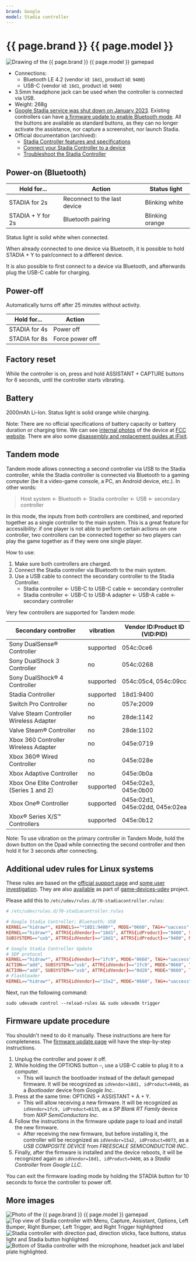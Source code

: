 ```yaml
---
brand: Google
model: Stadia controller
---
```


# {{ page.brand }} {{ page.model }}

<img class="drawing" src="Google_Stadia.svg" alt="Drawing of the {{ page.brand }} {{ page.model }} gamepad">

* Connections:
    * Bluetooth LE 4.2 (vendor id: `18d1`, product id: `9400`)
    * USB-C (vendor id: `18d1`, product id: `9400`)
* 3.5mm headphone jack can be used when the controller is connected via USB.
* Weight: 268g
* [Google Stadia service was shut down on January 2023](https://web.archive.org/web/20230602175401/https://support.google.com/stadia/answer/9578631). Existing controllers can have [a firmware update to enable Bluetooth mode](https://web.archive.org/web/20230603213743/https://stadia.google.com/controller/). All the buttons are available as standard buttons, as they can no longer activate the assistance, nor capture a screenshot, nor launch Stadia.
* Official documentation (archived):
    * [Stadia Controller features and specifications](https://web.archive.org/web/20230603175647/https://support.google.com/stadia/answer/9565956)
    * [Connect your Stadia Controller to a device](https://web.archive.org/web/20230603175750/https://support.google.com/stadia/answer/13067284)
    * [Troubleshoot the Stadia Controller](https://web.archive.org/web/20230603175708/https://support.google.com/stadia/answer/9584135)

## Power-on (Bluetooth)

Hold for...        | Action                                | Status light
------------------ | ------------------------------------- | ------------
STADIA      for 2s | Reconnect to the last device          | Blinking white
STADIA + Y  for 2s | Bluetooth pairing                     | Blinking orange

Status light is solid white when connected.

When already connected to one device via Bluetooth, it is possible to hold STADIA + Y to pair/connect to a different device.

It is also possible to first connect to a device via Bluetooth, and afterwards plug the USB-C cable for charging.

## Power-off

Automatically turns off after 25 minutes without activity.

Hold for...   | Action
------------- | ------
STADIA for 4s | Power off
STADIA for 8s | Force power off

## Factory reset

While the controller is on, press and hold ASSISTANT + CAPTURE buttons for 6 seconds, until the controller starts vibrating.

## Battery

2000mAh Li-Ion. Status light is solid orange while charging.

Note: There are no official specifications of battery capacity or battery duration or charging time. We can see [internal photos](https://fccid.io/A4RH2B/Internal-Photos/Internal-Photos-4297201) of the device at [FCC website](https://apps.fcc.gov/oetcf/eas/reports/ViewExhibitReport.cfm?mode=Exhibits&RequestTimeout=500&calledFromFrame=N&application_id=SC%2BtBLL5FvCneBfFANJIYw%3D%3D&fcc_id=A4RH2B). There are also some [disassembly and replacement guides at iFixit](https://www.ifixit.com/Device/Google_Stadia_Controller).

## Tandem mode

Tandem mode allows connecting a second controller via USB to the Stadia controller, while the Stadia controller is connected via Bluetooth to a gaming computer (be it a video-game console, a PC, an Android device, etc.). In other words:

> Host system ← Bluetooth ← Stadia controller ← USB ← secondary controller

In this mode, the inputs from both controllers are combined, and reported together as a single controller to the main system. This is a great feature for accessibility: if one player is not able to perform certain actions on one controller, two controllers can be connected together so two players can play the game together as if they were one single player.

How to use:

1. Make sure both controllers are charged.
2. Connect the Stadia controller via Bluetooth to the main system.
3. Use a USB cable to connect the secondary controller to the Stadia Controller.
    * Stadia controller ← USB-C to USB-C cable ← secondary controller
    * Stadia controller ← USB-C to USB-A adapter ← USB-A cable ← secondary controller

Very few controllers are supported for Tandem mode:

| Secondary controller                       | vibration | Vendor ID:Product ID (VID:PID)  |
| ------------------------------------------ | --------- | ------------------------------- |
| Sony DualSense® Controller                 | supported | 054c:0ce6                       |
| Sony DualShock 3 Controller                | no        | 054c:0268                       |
| Sony DualShock® 4 Controller               | supported | 054c:05c4, 054c:09cc            |
| Stadia Controller                          | supported | 18d1:9400                       |
| Switch Pro Controller                      | no        | 057e:2009                       |
| Valve Steam Controller Wireless Adapter    | no        | 28de:1142                       |
| Valve Steam® Controller                    | no        | 28de:1102                       |
| Xbox 360 Controller Wireless Adapter       | no        | 045e:0719                       |
| Xbox 360® Wired Controller                 | no        | 045e:028e                       |
| Xbox Adaptive Controller                   | no        | 045e:0b0a                       |
| Xbox One Elite Controller (Series 1 and 2) | supported | 045e:02e3, 045e:0b00            |
| Xbox One® Controller                       | supported | 045e:02d1, 045e:02dd, 045e:02ea |
| Xbox® Series X/S™ Controllers              | supported | 045e:0b12                       |

Note: To use vibration on the primary controller in Tandem Mode, hold the down button on the Dpad while connecting the second controller and then hold it for 3 seconds after connecting.

## Additional udev rules for Linux systems

These rules are based on the [official support page](https://web.archive.org/web/20230603175750/https://support.google.com/stadia/answer/13067284#zippy=%2Cim-on-a-linux-based-computer-and-cant-update-my-stadia-controller-help) and [some user investigation](https://web.archive.org/web/20230603175750/https://support.google.com/stadia/answer/13067284#zippy=%2Cim-on-a-linux-based-computer-and-cant-update-my-stadia-controller-help). They are also [available](https://codeberg.org/fabiscafe/game-devices-udev/src/branch/main/71-google-controllers.rules) as part of [game-devices-udev](https://codeberg.org/fabiscafe/game-devices-udev) project.

Please add this to `/etc/udev/rules.d/70-stadiacontroller.rules`:

```conf
# /etc/udev/rules.d/70-stadiacontroller.rules

# Google Stadia Controller; Bluetooth; USB
KERNEL=="hidraw*", KERNELS=="*18D1:9400*", MODE="0660", TAG+="uaccess"
KERNEL=="hidraw*", ATTRS{idVendor}=="18d1", ATTRS{idProduct}=="9400", SUBSYSTEM=="hidraw", MODE="0660", TAG+="uaccess"
SUBSYSTEMS=="usb", ATTRS{idVendor}=="18d1", ATTRS{idProduct}=="9400", MODE="0660", TAG+="uaccess"

# Google Stadia Controller Update
# SDP protocol
KERNEL=="hidraw*", ATTRS{idVendor}=="1fc9", MODE="0660", TAG+="uaccess"
ACTION=="add", SUBSYSTEM=="usb", ATTR{idVendor}=="1fc9", MODE="0660", TAG+="uaccess"
ACTION=="add", SUBSYSTEM=="usb", ATTR{idVendor}=="0d28", MODE="0660", TAG+="uaccess"
# Flashloader
KERNEL=="hidraw*", ATTRS{idVendor}=="15a2", MODE="0660", TAG+="uaccess"
```

Next, run the following command:

    sudo udevadm control --reload-rules && sudo udevadm trigger

## Firmware update procedure

You shouldn't need to do it manually. These instructions are here for completeness. The [firmware update page](https://stadia.google.com/controller/) will have the step-by-step instructions.

1. Unplug the controller and power it off.
2. While holding the OPTIONS button `⋯`, use a USB-C cable to plug it to a computer.
    * This will launch the bootloader instead of the default gamepad firmware. It will be recognized as `idVendor=18d1, idProduct=946b`, as a *Bootloader* device from *Google Inc.*.
3. Press at the same time: OPTIONS + ASSISTANT + A + Y.
    * This will allow receiving a new firmware. It will be recognized as `idVendor=1fc9, idProduct=0135`, as a *SP Blank RT Family* device from *NXP      SemiConductors Inc*.
4. Follow the instructions in the firmware update page to load and install the new firmware.
    * After receiving the new firmware, but before installing it, the controller will be recognized as `idVendor=15a2, idProduct=0073`, as a *USB COMPOSITE DEVICE* from *FREESCALE SEMICONDUCTOR INC.*.
5. Finally, after the firmware is installed and the device reboots, it will be recognized again as `idVendor=18d1, idProduct=9400`, as a *Stadia Controller* from *Google LLC*.

You can exit the firmware loading mode by holding the STADIA button for 10 seconds to force the controller to power off.

## More images

<img class="drawing" src="Google_Stadia_controller-2x.webp" alt="Photo of the {{ page.brand }} {{ page.model }} gamepad">

<img class="drawing" src="Google_Stadia_top.png" alt="Top view of Stadia controller with Menu, Capture, Assistant, Options, Left Bumper, Right Bumper, Left Trigger, and Right Trigger highlighted">

<img class="drawing" src="Google_Stadia_face.png" alt="Stadia controller with direction pad, direction sticks, face buttons, status light and Stadia button highlighted">

<img class="drawing" src="Google_Stadia_bottom.png" alt="Bottom of Stadia controller with the microphone, headset jack and label plate highlighted.">
